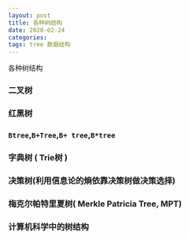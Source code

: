 ```yaml
---
layout: post
title: 各种树结构
date: 2020-02-24
categories: 
tags: tree 数据结构
---
```

各种树结构

### 二叉树

### 红黑树

### `Btree`,`B+Tree`,`B+ tree`,`B*tree`

### 字典树 ( Trie树 )

### 决策树(利用信息论的熵依靠决策树做决策选择)

### 梅克尔帕特里夏树( Merkle Patricia Tree, MPT)

### 计算机科学中的树结构

